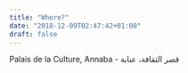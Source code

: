 ```yaml
---
title: "Where?"
date: "2018-12-09T02:47:42+01:00"
draft: false
---
```


Palais de la Culture, Annaba - قصر الثقافة، عنابة
